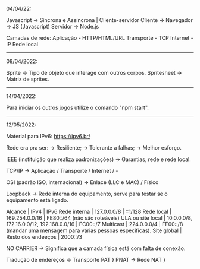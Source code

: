 04/04/22:

Javascript -> Síncrona e Assíncrona | Cliente-servidor 
Cliente -> Navegador -> JS (Javascript)
Servidor -> Node.js

Camadas de rede:
Aplicação - HTTP/HTML/URL
Transporte - TCP
Internet - IP
Rede local

----------------------------------------------------------------------------------

08/04/2022:

Sprite -> Tipo de objeto que interage com outros corpos.
Spritesheet -> Matriz de sprites.

----------------------------------------------------------------------------------

14/04/2022:

Para iniciar os outros jogos utilize o comando "npm start".

----------------------------------------------------------------------------------

12/05/2022:

Material para IPv6: https://ipv6.br/

Rede era pra ser:
-> Resiliente;
-> Tolerante a falhas;
-> Melhor esforço.

IEEE (instituição que realiza padronizações) -> Garantias, rede e rede local.

TCP/IP -> Aplicação / Transporte / Internet / -

OSI (padrão ISO, internacional) -> Enlace (LLC e MAC) / Físico

Loopback -> Rede interna do equipamento, serve para testar se o equipamento está ligado.

Alcance | IPv4 | IPv6
Rede interna | 127.0.0.0/8 | ::1/128
Rede local | 169.254.0.0/16 | FE80::/64 (não são roteáveis)
ULA ou site local | 10.0.0.0/8, 172.16.0.0/12, 192.168.0.0/16 | FC00::/7
Multicast | 224.0.0.0/4 | FF00::/8 (mandar uma mensagem para várias pessoas específicas).
Site global | Resto dos endeeços | 2000::/3

NO CARRIER -> Significa que a camada física está com falta de conexão.

Tradução de endereços
 -> Transporte PAT } PNAT
 -> Rede       NAT }

